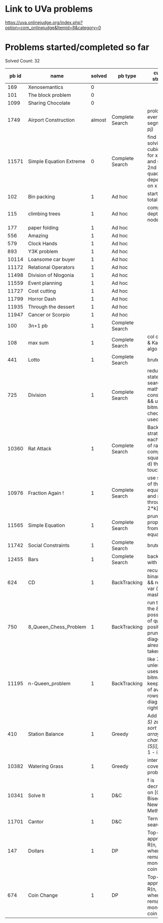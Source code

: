 # Link to UVa problems 
https://uva.onlinejudge.org/index.php?option=com_onlinejudge&Itemid=8&category=0

# Problems started/completed so far
Solved Count: 32

| pb id |           name          | solved |     pb type     |                                        current strategy                                       |
|-------|-------------------------|--------|-----------------|-----------------------------------------------------------------------------------------------|
|   169 | Xenosemantics           | 0      |                 |                                                                                               |
|   101 | The block problem       | 0      |                 |                                                                                               |
|  1099 | Sharing Chocolate       | 0      |                 |                                                                                               |
|  1749 | Airport Construction    | almost | Complete Search | prolong every segment (pi, pj)                                                                |
| 11571 | Simple Equation Extreme | 0      | Complete Search | find X by solving a cubic eq && for x in X and solve 2nd quadratic eq depending on x          |
|   102 | Bin packing             | 1      | Ad hoc          | start from total sum                                                                          |
|   115 | climbing trees          | 1      | Ad hoc          | compute depth of nodes                                                                        |
|   177 | paper folding           | 1      | Ad hoc          |                                                                                               |
|   556 | Amazing                 | 1      | Ad hoc          |                                                                                               |
|   579 | Clock Hands             | 1      | Ad hoc          |                                                                                               |
|   893 | Y3K problem             | 1      | Ad hoc          |                                                                                               |
| 10114 | Loansome car buyer      | 1      | Ad hoc          |                                                                                               |
| 11172 | Relational Operators    | 1      | Ad hoc          |                                                                                               |
| 11498 | Division of Nlogonia    | 1      | Ad hoc          |                                                                                               |
| 11559 | Event planning          | 1      | Ad hoc          |                                                                                               |
| 11727 | Cost cutting            | 1      | Ad hoc          |                                                                                               |
| 11799 | Horror Dash             | 1      | Ad hoc          |                                                                                               |
| 11935 | Through the dessert     | 1      | Ad hoc          |                                                                                               |
| 11947 | Cancer or Scorpio       | 1      | Ad hoc          |                                                                                               |
|   100 | 3n+1 pb                 | 1      | Complete Search |                                                                                               |
|   108 | max sum                 | 1      | Complete Search | col cum sum & Kadane's algo                                                                   |
|   441 | Lotto                   | 1      | Complete Search | brute force                                                                                   |
|   725 | Division                | 1      | Complete Search | reducing the state space search with math constraint && use bitmask to check digit used       |
| 10360 | Rat Attack              | 1      | Complete Search | Backwards strategy: for each group of rats compute all square (i, j, d) that can touches it   |
| 10976 | Fraction Again !        | 1      | Complete Search | use symetry of the equation and run through [k, 2*k]                                          |
| 11565 | Simple Equation         | 1      | Complete Search | pruning properties from equation                                                              |
| 11742 | Social Constraints      | 1      | Complete Search | brute force                                                                                   |
| 12455 | Bars                    | 1      | Complete Search | backtracking with bitmask                                                                     |
|   624 | CD                      | 1      | BackTracking    | recursive binary tree && return 2 var (sum, mask)                                             |
|   750 | 8_Queen_Chess_Problem   | 1      | BackTracking    | run through the 8! possiblities of queens positioning, prune if the diagonal is already taken |
| 11195 | n-Queen_problem         | 1      | BackTracking    | like 750 unless it uses bitmasks to keep track of avaible rows, left diag and right diag      |
|   410 | Station Balance         | 1      | Greedy          | Add (2*C - S) zeros, sort the array, add to chamber i (S[i], S[2*C - 1 - i])                  |
| 10382 | Watering Grass          | 1      | Greedy          | interval covering problem                                                                     |
| 10341 | Solve It                | 1      | D&C             | f is decreasing on [0, 1] ; Bisection or Newton Method                                        |
| 11701 | Cantor                  | 1      | D&C             | Ternary search                                                                                |
|   147 | Dollars                 | 1      | DP              | Top-Down approach R(n, m) where n := remaining money ; m := coin type                         |
|   674 | Coin Change             | 1      | DP              | Top-Down approach R(n, m) where n := remaining money ; m := coin type                         |
        